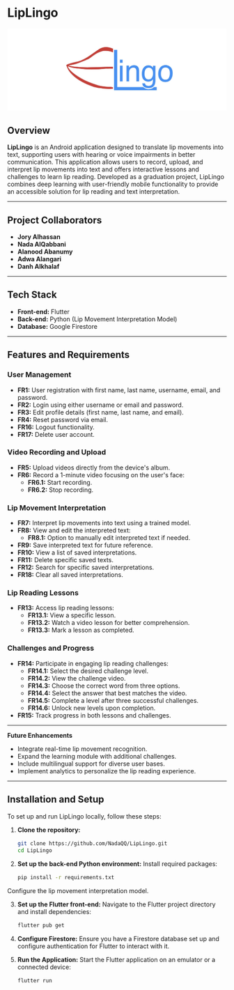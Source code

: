 # LipLingo
![LipLingo Logo](liplingo/assets/logo.png)

## Overview
**LipLingo** is an Android application designed to translate lip movements into text, supporting users with hearing or voice impairments in better communication. This application allows users to record, upload, and interpret lip movements into text and offers interactive lessons and challenges to learn lip reading. Developed as a graduation project, LipLingo combines deep learning with user-friendly mobile functionality to provide an accessible solution for lip reading and text interpretation.

---

## Project Collaborators
- **Jory Alhassan**
- **Nada AlQabbani**
- **Alanood Abanumy**
- **Adwa Alangari**
- **Danh Alkhalaf**

---

## Tech Stack
- **Front-end:** Flutter
- **Back-end:** Python (Lip Movement Interpretation Model)
- **Database:** Google Firestore

---

## Features and Requirements

### User Management
- **FR1:** User registration with first name, last name, username, email, and password.
- **FR2:** Login using either username or email and password.
- **FR3:** Edit profile details (first name, last name, and email).
- **FR4:** Reset password via email.
- **FR16:** Logout functionality.
- **FR17:** Delete user account.

### Video Recording and Upload
- **FR5:** Upload videos directly from the device's album.
- **FR6:** Record a 1-minute video focusing on the user's face:
  - **FR6.1:** Start recording.
  - **FR6.2:** Stop recording.

### Lip Movement Interpretation
- **FR7:** Interpret lip movements into text using a trained model.
- **FR8:** View and edit the interpreted text:
  - **FR8.1:** Option to manually edit interpreted text if needed.
- **FR9:** Save interpreted text for future reference.
- **FR10:** View a list of saved interpretations.
- **FR11:** Delete specific saved texts.
- **FR12:** Search for specific saved interpretations.
- **FR18:** Clear all saved interpretations.

### Lip Reading Lessons
- **FR13:** Access lip reading lessons:
  - **FR13.1:** View a specific lesson.
  - **FR13.2:** Watch a video lesson for better comprehension.
  - **FR13.3:** Mark a lesson as completed.

### Challenges and Progress
- **FR14:** Participate in engaging lip reading challenges:
  - **FR14.1:** Select the desired challenge level.
  - **FR14.2:** View the challenge video.
  - **FR14.3:** Choose the correct word from three options.
  - **FR14.4:** Select the answer that best matches the video.
  - **FR14.5:** Complete a level after three successful challenges.
  - **FR14.6:** Unlock new levels upon completion.
- **FR15:** Track progress in both lessons and challenges.

---
**Future Enhancements**

- Integrate real-time lip movement recognition.
- Expand the learning module with additional challenges.
- Include multilingual support for diverse user bases.
- Implement analytics to personalize the lip reading experience.

---

## Installation and Setup
To set up and run LipLingo locally, follow these steps:

1. **Clone the repository:**
   ```bash
   git clone https://github.com/NadaQQ/LipLingo.git
   cd LipLingo
2. **Set up the back-end Python environment:**
Install required packages:
   ```bash
   pip install -r requirements.txt
Configure the lip movement interpretation model.

3. **Set up the Flutter front-end:**
Navigate to the Flutter project directory and install dependencies:
   ```bash
   flutter pub get
   
4. **Configure Firestore:**
Ensure you have a Firestore database set up and configure authentication for Flutter to interact with it.

5. **Run the Application:**
Start the Flutter application on an emulator or a connected device:
   ```bash
   flutter run
